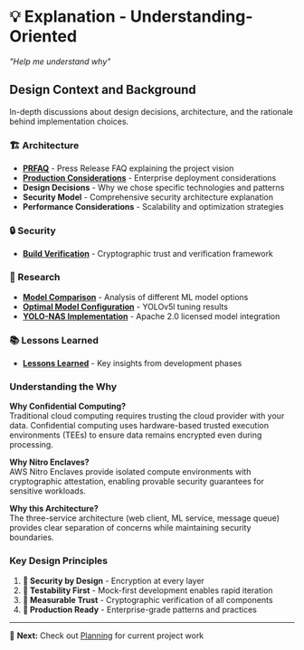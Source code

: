 # 💡 Explanation - Understanding-Oriented

*"Help me understand why"*

## Design Context and Background

In-depth discussions about design decisions, architecture, and the rationale behind implementation choices.

### 🏗️ Architecture

- **[PRFAQ](architecture/prfaq.md)** - Press Release FAQ explaining the project vision
- **[Production Considerations](architecture/production-considerations.md)** - Enterprise deployment considerations
- **Design Decisions** - Why we chose specific technologies and patterns
- **Security Model** - Comprehensive security architecture explanation
- **Performance Considerations** - Scalability and optimization strategies

### 🔒 Security

- **[Build Verification](security/build-verification.md)** - Cryptographic trust and verification framework

### 🔬 Research

- **[Model Comparison](research/model-comparison.md)** - Analysis of different ML model options
- **[Optimal Model Configuration](research/optimal-model-configuration.md)** - YOLOv5l tuning results
- **[YOLO-NAS Implementation](research/yolo-nas-implementation.md)** - Apache 2.0 licensed model integration

### 📚 Lessons Learned

- **[Lessons Learned](lessons-learned.md)** - Key insights from development phases

### Understanding the Why

**Why Confidential Computing?**  
Traditional cloud computing requires trusting the cloud provider with your data. Confidential computing uses hardware-based trusted execution environments (TEEs) to ensure data remains encrypted even during processing.

**Why Nitro Enclaves?**  
AWS Nitro Enclaves provide isolated compute environments with cryptographic attestation, enabling provable security guarantees for sensitive workloads.

**Why this Architecture?**  
The three-service architecture (web client, ML service, message queue) provides clear separation of concerns while maintaining security boundaries.

### Key Design Principles

1. **🔐 Security by Design** - Encryption at every layer
2. **🧪 Testability First** - Mock-first development enables rapid iteration  
3. **📏 Measurable Trust** - Cryptographic verification of all components
4. **🚀 Production Ready** - Enterprise-grade patterns and practices

---

🚧 **Next:** Check out [Planning](../planning/) for current project work
